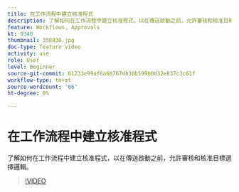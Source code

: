 ```yaml
---
title: 在工作流程中建立核准程式
description: 了解如何在工作流程中建立核准程式，以在傳送啟動之前，允許審核和核准目標選擇邏輯。
feature: Workflows, Approvals
kt: 9340
thumbnail: 338830.jpg
doc-type: feature video
activity: use
role: User
level: Beginner
source-git-commit: 61233e99af6a60767db30b599b0d32e837c3c61f
workflow-type: tm+mt
source-wordcount: '66'
ht-degree: 0%

---
```



# 在工作流程中建立核准程式

了解如何在工作流程中建立核准程式，以在傳送啟動之前，允許審核和核准目標選擇邏輯。

>[!VIDEO](https://video.tv.adobe.com/v/338830?quality=12)
